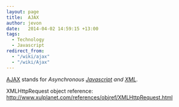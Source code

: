 ```yaml
---
layout: page
title:  AJAX
author: jevon
date:   2014-04-02 14:59:15 +13:00
tags:
  - Technology
  - Javascript
redirect_from:
  - "/wiki/ajax"
  - "/wiki/Ajax"
---
```


[AJAX](ajax.md) stands for _Asynchronous [Javascript](javascript.md) and [XML](xml.md)_.

XMLHttpRequest object reference: http://www.xulplanet.com/references/objref/XMLHttpRequest.html
